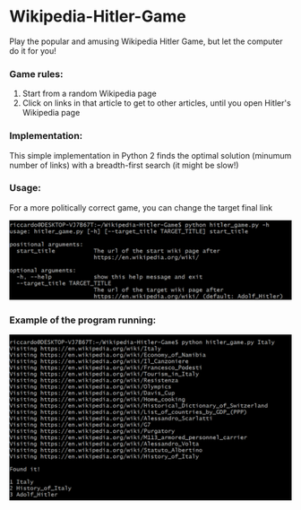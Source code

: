 # Wikipedia-Hitler-Game

Play the popular and amusing Wikipedia Hitler Game, but let the computer do it for you!

### Game rules:
1. Start from a random Wikipedia page
2. Click on links in that article to get to other articles, until you open Hitler's Wikipedia page

### Implementation:
This simple implementation in Python 2 finds the optimal solution (minumum number of links) with a breadth-first search (it might be slow!)

### Usage:
For a more politically correct game, you can change the target final link

![Screenshot](doc/usage.png?raw=true)

### Example of the program running:
![Screenshot](doc/example.png?raw=true)
